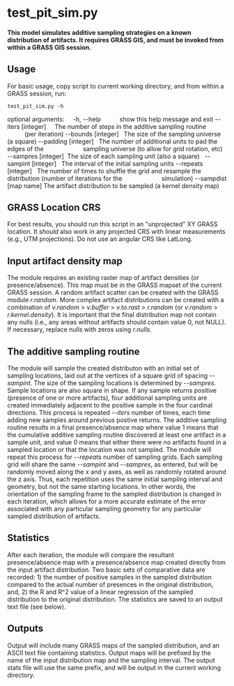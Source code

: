 # test_pit_sim.py

#### This model simulates additive sampling strategies on a known distribution of artifacts. It requires GRASS GIS, and must be invoked from within a GRASS GIS session.


## Usage
For basic usage, copy script to current working directory, and from within a GRASS session, run:       

`test_pit_sim.py -h`

optional arguments:
   
   -h, --help            show this help message and exit
   --iters [integer]     The number of steps in the additive sampling routine
                        (per iteration)
   --bounds [integer]    The size of the sampling universe (a square)
   --padding [integer]   The number of additional units to pad the edges of the
                        sampling universe (to allow for grid rotation, etc)
   --sampres [integer]  The size of each sampling unit (also a square)
   --sampint [integer]   The interval of the initial sampling units
   --repeats [integer]   The number of times to shuffle the grid and resample
                        the distribution (number of iterations for the
                        simulation)
   --sampdist [map name] The artifact distribution to be sampled (a kernel
                        density map)

## GRASS Location CRS
For best results, you should run this script in an "unprojected" XY GRASS location. It *should* also work in any projected CRS with linear measurements (e.g., UTM projections). Do not use an angular CRS like LatLong.

## Input artifact density map
The module requires an existing raster map of artifact densities (or presence/absence). This map must be in the GRASS mapset of the current GRASS session. A random artifact scatter can be created with the GRASS module _r.random_. More complex artifact distributions can be created with a combination of *v.random* > *v.buffer* > *v.to.rast* > *r.random* (or *v.random* > *r.kernel.density*). It is important that the final distribution map not contain any nulls (i.e., any areas without artifacts should contain value 0, not NULL). If necessary, replace nulls with zeros using *r.nulls*.


## The additive sampling routine
The module will sample the created distributon with an initial set of sampling locations, laid out at the vertices of a square grid of spacing *--sampint*. The size of the sampling locations is determined by *--sampres*. Sample locations are also square in shape. If any sample returns positive (presence of one or more artifacts), four additional sampling units are created immediately adjacent to the positive sample in the four cardinal directions. This process is repeated *--iters* number of times, each time adding new samples around previous postive returns. The additive sampling routine results in a final presence/absence map where value 1 means that the cumulative additive sampling routine discovered at least one artifact in a sample unit, and value 0 means that either there were no artifacts found in a sampled location or that the location was not sampled. The module will repeat this process for *--repeats* number of sampling grids. Each sampling grid will share the same *--sampint* and *--sampres*, as entered, but will be randomly moved along the x and y axes, as well as randomly rotated around the z axis. Thus, each repetition uses the same initial sampling interval and geometry, but not the same starting locations. In other words, the orientation of the sampling frame to the sampled distribution is changed in each iteration, which allows for a more accurate estimate of the error associated with any particular sampling geometry for any particular sampled distribution of artifacts.


## Statistics
After each iteration, the module will compare the resultant presence/absence map with a presence/absence map created directly from the input artifact distribution. Two basic sets of comparative data are recorded: 1) the number of positive samples in the sampled distribution compared to the actual number of presences in the original distribution, and, 2) the R and R^2 value of a linear regression of the sampled distribution to the original distribution. The statistics are saved to an output text file (see below).


## Outputs
Output will include many GRASS maps of the sampled distribution, and an ASCII text file containing statistics. Output maps will be prefixed by the name of the input distribution map and the sampling interval. The output stats file will use the same prefix, and will be output in the current working directory.
